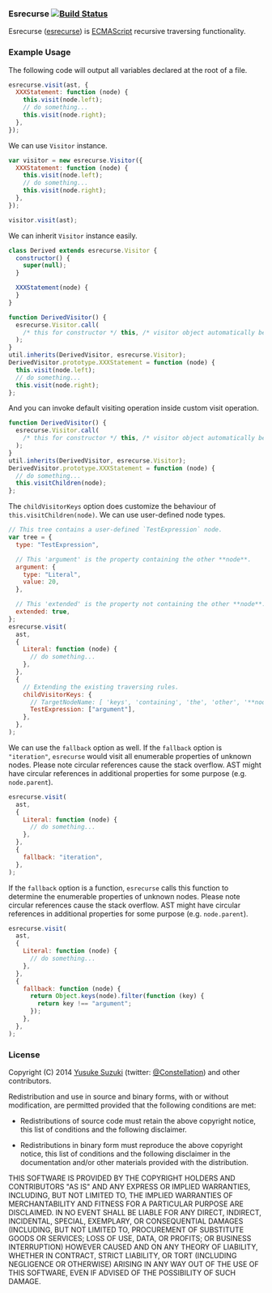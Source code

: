 ### Esrecurse [![Build Status](https://travis-ci.org/estools/esrecurse.svg?branch=master)](https://travis-ci.org/estools/esrecurse)

Esrecurse ([esrecurse](https://github.com/estools/esrecurse)) is
[ECMAScript](https://www.ecma-international.org/publications/standards/Ecma-262.htm)
recursive traversing functionality.

### Example Usage

The following code will output all variables declared at the root of a file.

```javascript
esrecurse.visit(ast, {
  XXXStatement: function (node) {
    this.visit(node.left);
    // do something...
    this.visit(node.right);
  },
});
```

We can use `Visitor` instance.

```javascript
var visitor = new esrecurse.Visitor({
  XXXStatement: function (node) {
    this.visit(node.left);
    // do something...
    this.visit(node.right);
  },
});

visitor.visit(ast);
```

We can inherit `Visitor` instance easily.

```javascript
class Derived extends esrecurse.Visitor {
  constructor() {
    super(null);
  }

  XXXStatement(node) {
  }
}
```

```javascript
function DerivedVisitor() {
  esrecurse.Visitor.call(
    /* this for constructor */ this, /* visitor object automatically becomes this. */
  );
}
util.inherits(DerivedVisitor, esrecurse.Visitor);
DerivedVisitor.prototype.XXXStatement = function (node) {
  this.visit(node.left);
  // do something...
  this.visit(node.right);
};
```

And you can invoke default visiting operation inside custom visit operation.

```javascript
function DerivedVisitor() {
  esrecurse.Visitor.call(
    /* this for constructor */ this, /* visitor object automatically becomes this. */
  );
}
util.inherits(DerivedVisitor, esrecurse.Visitor);
DerivedVisitor.prototype.XXXStatement = function (node) {
  // do something...
  this.visitChildren(node);
};
```

The `childVisitorKeys` option does customize the behaviour of
`this.visitChildren(node)`. We can use user-defined node types.

```javascript
// This tree contains a user-defined `TestExpression` node.
var tree = {
  type: "TestExpression",

  // This 'argument' is the property containing the other **node**.
  argument: {
    type: "Literal",
    value: 20,
  },

  // This 'extended' is the property not containing the other **node**.
  extended: true,
};
esrecurse.visit(
  ast,
  {
    Literal: function (node) {
      // do something...
    },
  },
  {
    // Extending the existing traversing rules.
    childVisitorKeys: {
      // TargetNodeName: [ 'keys', 'containing', 'the', 'other', '**node**' ]
      TestExpression: ["argument"],
    },
  },
);
```

We can use the `fallback` option as well. If the `fallback` option is
`"iteration"`, `esrecurse` would visit all enumerable properties of unknown
nodes. Please note circular references cause the stack overflow. AST might have
circular references in additional properties for some purpose (e.g.
`node.parent`).

```javascript
esrecurse.visit(
  ast,
  {
    Literal: function (node) {
      // do something...
    },
  },
  {
    fallback: "iteration",
  },
);
```

If the `fallback` option is a function, `esrecurse` calls this function to
determine the enumerable properties of unknown nodes. Please note circular
references cause the stack overflow. AST might have circular references in
additional properties for some purpose (e.g. `node.parent`).

```javascript
esrecurse.visit(
  ast,
  {
    Literal: function (node) {
      // do something...
    },
  },
  {
    fallback: function (node) {
      return Object.keys(node).filter(function (key) {
        return key !== "argument";
      });
    },
  },
);
```

### License

Copyright (C) 2014 [Yusuke Suzuki](https://github.com/Constellation) (twitter:
[@Constellation](https://twitter.com/Constellation)) and other contributors.

Redistribution and use in source and binary forms, with or without modification,
are permitted provided that the following conditions are met:

- Redistributions of source code must retain the above copyright notice, this
  list of conditions and the following disclaimer.

- Redistributions in binary form must reproduce the above copyright notice, this
  list of conditions and the following disclaimer in the documentation and/or
  other materials provided with the distribution.

THIS SOFTWARE IS PROVIDED BY THE COPYRIGHT HOLDERS AND CONTRIBUTORS "AS IS" AND
ANY EXPRESS OR IMPLIED WARRANTIES, INCLUDING, BUT NOT LIMITED TO, THE IMPLIED
WARRANTIES OF MERCHANTABILITY AND FITNESS FOR A PARTICULAR PURPOSE ARE
DISCLAIMED. IN NO EVENT SHALL <COPYRIGHT HOLDER> BE LIABLE FOR ANY DIRECT,
INDIRECT, INCIDENTAL, SPECIAL, EXEMPLARY, OR CONSEQUENTIAL DAMAGES (INCLUDING,
BUT NOT LIMITED TO, PROCUREMENT OF SUBSTITUTE GOODS OR SERVICES; LOSS OF USE,
DATA, OR PROFITS; OR BUSINESS INTERRUPTION) HOWEVER CAUSED AND ON ANY THEORY OF
LIABILITY, WHETHER IN CONTRACT, STRICT LIABILITY, OR TORT (INCLUDING NEGLIGENCE
OR OTHERWISE) ARISING IN ANY WAY OUT OF THE USE OF THIS SOFTWARE, EVEN IF
ADVISED OF THE POSSIBILITY OF SUCH DAMAGE.

